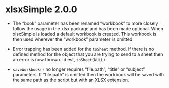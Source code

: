 # xlsxSimple 2.0.0

* The “book” parameter has been renamed “workbook” to more closely follow the usage in the
  xlsx package and has been made optional. When xlsxSimple is loaded a default workbook is
  created. This workbook is then used wherever the “workbook” parameter is omitted.
  
* Error trapping has been added for the `toSheet` method. If there is no defined method for the
  object that you are trying to send to a sheet then an error is now thrown. Id est, `toSheet(NULL)`.
  
* `saveWorkbook()` no longer requires “file.path”, “title” or “subject” parameters. If “file.path” is
  omitted then the workbook will be saved with the same path as the script but with an XLSX
  extension.